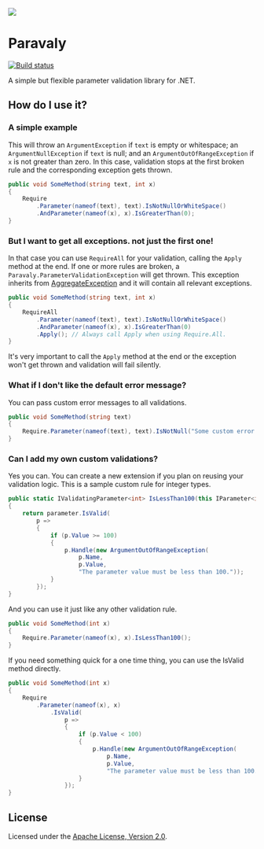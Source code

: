 ![](https://raw.github.com/jlbarreda/Paravaly/ci/ParavalyIcon.png)
# Paravaly

[![Build status](https://ci.appveyor.com/api/projects/status/elwd4rq970vk9l6r?svg=true)](https://ci.appveyor.com/project/jlbarreda/paravaly)

A simple but flexible parameter validation library for .NET.
## How do I use it?
### A simple example
This will throw an `ArgumentException` if `text` is empty or whitespace; an `ArgumentNullException` if
`text` is null; and an `ArgumentOutOfRangeException` if `x` is not greater than zero. In this case,
validation stops at the first broken rule and the corresponding exception gets thrown.
```csharp
public void SomeMethod(string text, int x)
{
    Require
        .Parameter(nameof(text), text).IsNotNullOrWhiteSpace()
        .AndParameter(nameof(x), x).IsGreaterThan(0);
}
```
### But I want to get all exceptions. not just the first one!
In that case you can use `RequireAll` for your validation, calling the `Apply` method at the end.
If one or more rules are broken, a `Paravaly.ParameterValidationException` will get thrown. This
exception inherits from  [AggregateException](https://msdn.microsoft.com/en-us/library/system.aggregateexception.aspx)
and it will contain all relevant exceptions.
```csharp
public void SomeMethod(string text, int x)
{
    RequireAll
        .Parameter(nameof(text), text).IsNotNullOrWhiteSpace()
        .AndParameter(nameof(x), x).IsGreaterThan(0)
        .Apply(); // Always call Apply when using Require.All.
}
```
It's very important to call the `Apply` method at the end or the exception won't get thrown and validation
will fail silently.
### What if I don't like the default error message?
You can pass custom error messages to all validations.
```csharp
public void SomeMethod(string text)
{
    Require.Parameter(nameof(text), text).IsNotNull("Some custom error message.");
}
```
### Can I add my own custom validations?
Yes you can. You can create a new extension if you plan on reusing your validation logic. This is
a sample custom rule for integer types.
```csharp
public static IValidatingParameter<int> IsLessThan100(this IParameter<int> parameter)
{
    return parameter.IsValid(
        p =>
        {
            if (p.Value >= 100)
            {
                p.Handle(new ArgumentOutOfRangeException(
                    p.Name,
                    p.Value,
                    "The parameter value must be less than 100."));
            }
        });
}
```
And you can use it just like any other validation rule.
```csharp
public void SomeMethod(int x)
{
    Require.Parameter(nameof(x), x).IsLessThan100();
}
```
If you need something quick for a one time thing, you can use the IsValid method directly.
```csharp
public void SomeMethod(int x)
{
    Require
        .Parameter(nameof(x), x)
            .IsValid(
                p =>
                {
                    if (p.Value < 100)
                    {
                        p.Handle(new ArgumentOutOfRangeException(
                            p.Name,
                            p.Value,
                            "The parameter value must be less than 100."));
                    }
                });
}
```
## License
Licensed under the [Apache License, Version 2.0](https://opensource.org/licenses/Apache-2.0).
